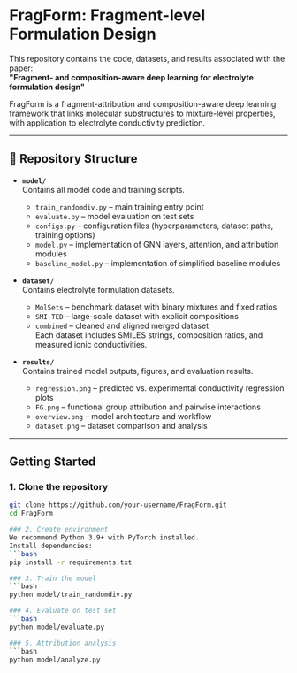 # FragForm: Fragment-level Formulation Design

This repository contains the code, datasets, and results associated with the paper:  
**"Fragment- and composition-aware deep learning for electrolyte formulation design"**

FragForm is a fragment-attribution and composition-aware deep learning framework that links molecular substructures to mixture-level properties, with application to electrolyte conductivity prediction.

---

## 📂 Repository Structure

- **`model/`**  
  Contains all model code and training scripts.  
  - `train_randomdiv.py` – main training entry point  
  - `evaluate.py` – model evaluation on test sets  
  - `configs.py` – configuration files (hyperparameters, dataset paths, training options)  
  - `model.py` – implementation of GNN layers, attention, and attribution modules
  - `baseline_model.py` – implementation of simplified baseline modules

- **`dataset/`**  
  Contains electrolyte formulation datasets.  
  - `MolSets` – benchmark dataset with binary mixtures and fixed ratios  
  - `SMI-TED` – large-scale dataset with explicit compositions  
  - `combined` – cleaned and aligned merged dataset  
  Each dataset includes SMILES strings, composition ratios, and measured ionic conductivities.  

- **`results/`**  
  Contains trained model outputs, figures, and evaluation results.  
  - `regression.png` – predicted vs. experimental conductivity regression plots  
  - `FG.png` – functional group attribution and pairwise interactions  
  - `overview.png` – model architecture and workflow  
  - `dataset.png` – dataset comparison and analysis  

---

##  Getting Started

### 1. Clone the repository
```bash
git clone https://github.com/your-username/FragForm.git
cd FragForm

### 2. Create environment
We recommend Python 3.9+ with PyTorch installed.
Install dependencies:
```bash
pip install -r requirements.txt

### 3. Train the model
```bash
python model/train_randomdiv.py

### 4. Evaluate on test set
```bash
python model/evaluate.py

### 5. Attribution analysis
```bash
python model/analyze.py
